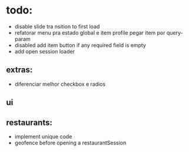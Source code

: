 # todo:

- disable slide tra nsition to first load
- refatorar menu pra estado global e item profile pegar item por query-param
- disabled add item button if any required field is empty
- add open session loader

## extras:

- diferenciar melhor checkbox e radios

## ui

## restaurants:

- implement unique code
- geofence before opening a restaurantSession
